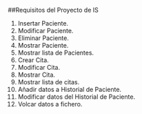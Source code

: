 ##Requisitos del Proyecto de IS

1. Insertar Paciente.
1. Modificar Paciente.
1. Eliminar Paciente.
1. Mostrar Paciente.
1. Mostrar lista de Pacientes.
1. Crear Cita.
1. Modificar Cita.
1. Mostrar Cita.
1. Mostrar lista de citas.
1. Añadir datos a Historial de Paciente.
1. Modificar datos del Historial de Paciente.
1. Volcar datos a fichero.